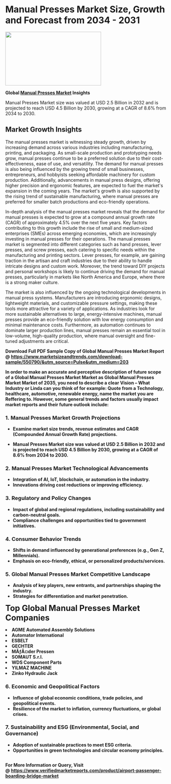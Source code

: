 <H1>Manual Presses Market Size, Growth and Forecast from 2034 - 2031</H1><img class="aligncenter size-medium wp-image-584254" src="https://thirdeyenews.in/wp-content/uploads/2034/09/Global-Market-Research-300x168.jpeg" alt="" width="300" height="168" /><p><strong>Global&nbsp;<a href="https://www.marketsizeandtrends.com/download-sample/550790/&amp;utm_source=Pulse&amp;utm_medium=203">Manual Presses Market</a> Insights</strong></p><p>Manual Presses Market size was valued at USD 2.5 Billion in 2032 and is projected to reach USD 4.5 Billion by 2030, growing at a CAGR of 8.6% from 2034 to 2030.</p><p><h2>Market Growth Insights</h2> <p>The manual presses market is witnessing steady growth, driven by increasing demand across various industries including manufacturing, printing, and packaging. As small-scale production and prototyping needs grow, manual presses continue to be a preferred solution due to their cost-effectiveness, ease of use, and versatility. The demand for manual presses is also being influenced by the growing trend of small businesses, entrepreneurs, and hobbyists seeking affordable machinery for custom production. Additionally, advancements in manual press designs, offering higher precision and ergonomic features, are expected to fuel the market's expansion in the coming years. The market's growth is also supported by the rising trend of sustainable manufacturing, where manual presses are preferred for smaller batch productions and eco-friendly operations.</p> <p><strong></strong></p> <p>In-depth analysis of the manual presses market reveals that the demand for manual presses is expected to grow at a compound annual growth rate (CAGR) of approximately 4.5% over the next five years. Key factors contributing to this growth include the rise of small and medium-sized enterprises (SMEs) across emerging economies, which are increasingly investing in manual presses for their operations. The manual presses market is segmented into different categories such as hand presses, lever presses, and screw presses, each catering to specific needs within the manufacturing and printing sectors. Lever presses, for example, are gaining traction in the artisan and craft industries due to their ability to handle intricate designs and custom work. Moreover, the trend toward DIY projects and personal workshops is likely to continue driving the demand for manual presses, particularly in markets like North America and Europe, where there is a strong maker culture.</p> <p>The market is also influenced by the ongoing technological developments in manual press systems. Manufacturers are introducing ergonomic designs, lightweight materials, and customizable pressure settings, making these tools more attractive for a variety of applications. As industries look for more sustainable alternatives to large, energy-intensive machines, manual presses provide an eco-friendly solution with low energy consumption and minimal maintenance costs. Furthermore, as automation continues to dominate larger production lines, manual presses remain an essential tool in low-volume, high-quality production, where manual oversight and fine-tuned adjustments are critical.</p> <p><strong></p><p><span class=""><strong>Download Full PDF Sample Copy of Global Manual Presses Market Report</strong> @ <a href="https://www.marketsizeandtrends.com/download-sample/550790/&amp;utm_source=Pulse&amp;utm_medium=203" target="_blank">https://www.marketsizeandtrends.com/download-sample/550790/&amp;utm_source=Pulse&amp;utm_medium=203</a></span></p><p>In order to make an accurate and perceptive description of future scope of a Global&nbsp;Manual Presses Market Market as Global&nbsp;Manual Presses Market Market of 2035, you need to describe a clear Vision &ndash; What Industry or Linda can you think of for example: Quote from a Technology, healthcare, automotive, renewable energy, name the market you are Reffering to. However, some general trends and factors usually impact market reports and their future outlook include:</p><h3>1.&nbsp;<strong>Manual Presses Market Growth Projections</strong></h3><ul><li>Examine market size trends, revenue estimates and CAGR (Compounded Annual Growth Rate) projections.</li><li><p>Manual Presses Market size was valued at USD 2.5 Billion in 2032 and is projected to reach USD 4.5 Billion by 2030, growing at a CAGR of 8.6% from 2034 to 2030.</p></li></ul><h3>2.&nbsp;<strong>Manual Presses Market Technological Advancements</strong></h3><ul><li>Integration of AI, IoT, blockchain, or automation in the industry.</li><li>Innovations driving cost reductions or improving efficiency.</li></ul><h3>3.&nbsp;<strong>Regulatory and Policy Changes</strong></h3><ul><li>Impact of global and regional regulations, including sustainability and carbon-neutral goals.</li><li>Compliance challenges and opportunities tied to government initiatives.</li></ul><h3>4.&nbsp;<strong>Consumer Behavior Trends</strong></h3><ul><li>Shifts in demand influenced by generational preferences (e.g., Gen Z, Millennials).</li><li>Emphasis on eco-friendly, ethical, or personalized products/services.</li></ul><h3>5.&nbsp;<strong>Global Manual Presses Market Competitive Landscape</strong></h3><ul><li>Analysis of key players, new entrants, and partnerships shaping the industry.</li><li>Strategies for differentiation and market penetration.</li></ul><p data-pm-slice="1 1 []"><span style="color: inherit; font-family: inherit; font-size: 25px;">Top Global Manual Presses Market Companies</span></p><div class="" data-test-id=""><p><li>AGME Automated Assembly Solutions</li><li> Automator International</li><li> ESBELT</li><li> GECHTER</li><li> MÃƒÂ¤der Pressen</li><li> SOMAUT S.r.l.</li><li> WDS Component Parts</li><li> YILMAZ MACHINE</li><li> Zinko Hydraulic Jack</li></p></div><h3>6.&nbsp;<strong>Economic and Geopolitical Factors</strong></h3><ul><li>Influence of global economic conditions, trade policies, and geopolitical events.</li><li>Resilience of the market to inflation, currency fluctuations, or global crises.</li></ul><h3>7.&nbsp;<strong>Sustainability and ESG (Environmental, Social, and Governance)</strong></h3><ul><li>Adoption of sustainable practices to meet ESG criteria.</li><li>Opportunities in green technologies and circular economy principles.</li></ul><h2><strong style="font-size: 14px;">For More Information or Query, Visit @&nbsp;</strong><a style="background-color: #ffffff; font-size: 14px;" href="https://www.marketsizeandtrends.com/report/manual-presses-market/" target="_blank">https://www.verifiedmarketreports.com/product/airport-passenger-boarding-bridge-market</a></h2>
